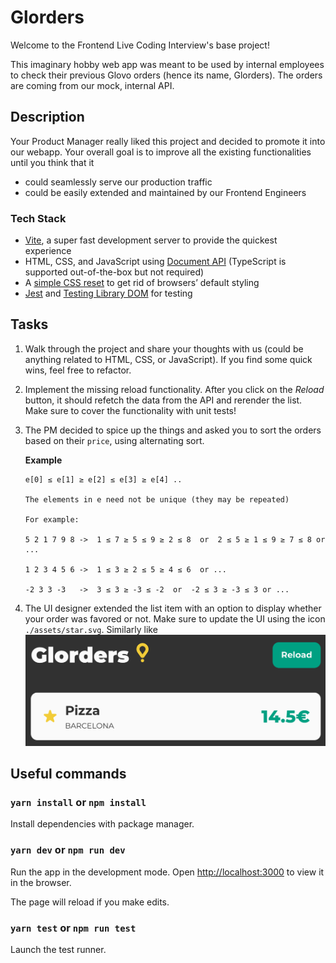 # Glorders

Welcome to the Frontend Live Coding Interview's base project!

This imaginary hobby web app was meant to be used by internal employees to check their previous Glovo orders (hence its name, Glorders). The orders are coming from our mock, internal API.

## Description

Your Product Manager really liked this project and decided to promote it into our webapp. Your overall goal is to improve all the existing functionalities until you think that it

- could seamlessly serve our production traffic
- could be easily extended and maintained by our Frontend Engineers

### Tech Stack

- [Vite](https://vitejs.dev/), a super fast development server to provide the quickest experience
- HTML, CSS, and JavaScript using [Document API](https://developer.mozilla.org/en-US/docs/Web/API/Document) (TypeScript is supported out-of-the-box but not required)
- A [simple CSS reset](https://tailwindcss.com/docs/preflight) to get rid of browsers’ default styling
- [Jest](https://jestjs.io) and [Testing Library DOM](https://testing-library.com/docs/) for testing

## Tasks

1. Walk through the project and share your thoughts with us (could be anything related to HTML, CSS, or JavaScript). If you find some quick wins, feel free to refactor.

2. Implement the missing reload functionality. After you click on the _Reload_ button, it should refetch the data from the API and rerender the list. Make sure to cover the functionality with unit tests!

3. The PM decided to spice up the things and asked you to sort the orders based on their `price`, using alternating sort.

   **Example**

   ```
   e[0] ≤ e[1] ≥ e[2] ≤ e[3] ≥ e[4] ..

   The elements in e need not be unique (they may be repeated)

   For example:

   5 2 1 7 9 8 ->  1 ≤ 7 ≥ 5 ≤ 9 ≥ 2 ≤ 8  or  2 ≤ 5 ≥ 1 ≤ 9 ≥ 7 ≤ 8 or ...

   1 2 3 4 5 6 ->  1 ≤ 3 ≥ 2 ≤ 5 ≥ 4 ≤ 6  or ...

   -2 3 3 -3   ->  3 ≤ 3 ≥ -3 ≤ -2  or  -2 ≤ 3 ≥ -3 ≤ 3 or ...
   ```

4. The UI designer extended the list item with an option to display whether your order was favored or not. Make sure to update the UI using the icon `./assets/star.svg`. Similarly like
   ![](./assets/star-feature.png)

## Useful commands

### `yarn install` or `npm install`

Install dependencies with package manager.

### `yarn dev` or `npm run dev`

Run the app in the development mode.
Open [http://localhost:3000](http://localhost:3000) to view it in the browser.

The page will reload if you make edits.

### `yarn test` or `npm run test`

Launch the test runner.
